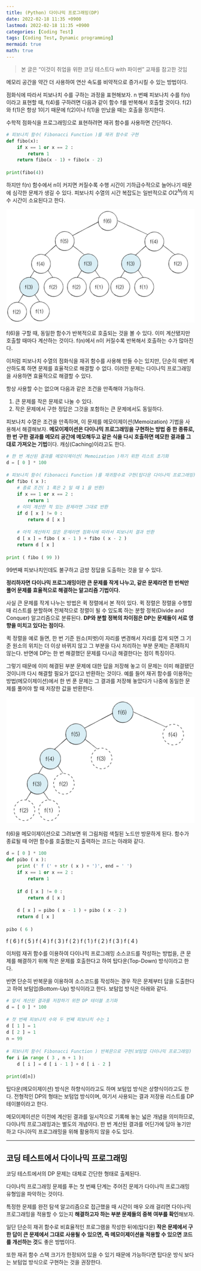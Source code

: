 ```yaml
---
title: (Python) 다이나믹 프로그래밍(DP)
date: 2022-02-18 11:35 +0900
lastmod: 2022-02-18 11:35 +0900
categories: [Coding Test]
tags: [Coding Test, Dynamic programming]
mermaid: true
math: true
---
```


> 본 글은 “이것이 취업을 위한 코딩 테스트다 with 파이썬” 교재를 참고한 것임
> 

메모리 공간을 약간 더 사용하여 연산 속도를 비약적으로 증가시킬 수 있는 방법이다.

점화식에 따라서 피보나치 수를 구하는 과정을 표현해보자. n 번째 피보나치 수를 f(n)이라고 표현할 때, f(4)를 구하려면 다음과 같이 함수 f를 반복해서 호출할 것이다. f(2)와 f(1)은 항상 1이기 때문에  f(2)이나 f(1)을 만났을 때는 호출을 정지한다. 

수학적 점화식을 프로그래밍으로 표현하려면 재귀 함수를 사용하면 간단하다. 

```python
# 피보나치 함수( Fibonacci Function )를 재귀 함수로 구현
def fibo(x):
    if x == 1 or x == 2 :
        return 1
    return fibo(x - 1) + fibo(x - 2)

print(fibo(4))
```

하지만 f(n) 함수에서 n이 커지면 커질수록 수행 시간이 기하급수적으로 늘어나기 때문에 심각한 문제가 생길 수 있다. 피보나치 수열의 시간 복잡도는 일반적으로 $O(2^N)$의 지수 시간이 소요된다고 한다. 

![Untitled](/assets/img/2022-02-18-dp1/Untitled.png)

f(6)을 구할 때, 동일한 함수가 반복적으로 호출되는 것을 볼 수 있다. 이미 계산됐지만 호출할 때마다 계산하는 것이다. f(n)에서 n이 커질수록 반복해서 호출하는 수가 많아진다. 

이처럼 피보나치 수열의 점화식을 재귀 함수를 사용해 만들 수는 있지만, 단순히 매번 계산하도록 하면 문제를 효율적으로 해결할 수 없다. 이러한 문제는 다이나믹 프로그래밍을 사용하면 효율적으로 해결할 수 있다. 

항상 사용할 수는 없으며 다음과 같은 조건을 만족해야 가능하다.

1. 큰 문제를 작은 문제로 나눌 수 있다.
2. 작은 문제에서 구한 정답은 그것을 포함하는 큰 문제에서도 동일하다.

피보나치 수열은 조건을 만족하며, 이 문제를 메모이제이션(Memoization) 기법을 사용해서 해결해보자. **메모이제이션은 다이나믹 프로그래밍을 구현하는 방법 중 한 종류로, 한 번 구한 결과를 메모리 공간에 메모해두고 같은 식을 다시 호출하면 메모한 결과를 그대로 가져오는 기법**이다. 캐싱(Caching)이라고도 한다. 

```python
# 한 번 계산된 결과를 메모이제이션( Memoization )하기 위한 리스트 초기화
d = [ 0 ] * 100

# 피보나치 함수( Fibonacci Function )를 재귀함수로 구현(탑다운 다이나믹 프로그래밍)
def fibo ( x ):
    # 종료 조건( 1 혹은 2 일 때 1 을 반환)
    if x == 1 or x == 2 :
        return 1
    # 이미 계산한 적 있는 문제라면 그대로 반환
    if d [ x ] != 0 :
        return d [ x ] 

    # 아직 계산하지 않은 문제라면 점화식에 따라서 피보나치 결과 반환
    d [ x ] = fibo ( x - 1 ) + fibo ( x - 2 )
    return d [ x ]

print ( fibo ( 99 ))
```

99번째 피보나치인데도 불구하고 금방 정답을 도출하는 것을 알 수 있다. 

**정리하자면 다이나믹 프로그래밍이란 큰 문제를 작게 나누고, 같은 문제라면 한 번씩만 풀어 문제를 효율적으로 해결하는 알고리즘 기법이다.**  

사실 큰 문제를 작게 나누는 방법은 퀵 정렬에서 본 적이 있다. 퀵 정렬은 정렬을 수행할 때 리스트를 분할하며 전체적으로 정렬이 될 수 있도록 하는 분할 정복(Divide and Conquer) 알고리즘으로 분류된다. **DP와 분할 정복의 차이점은 DP는 문제들이 서로 영향을 미치고 있다는 점이다.**

퀵 정렬을 예로 들면, 한 번 기준 원소(피벗)이 자리를 변경해서 자리를 잡게 되면 그 기준 원소의 위치는 더 이상 바뀌지 않고 그 부분을 다시 처리하는 부분 문제는 존재하지 않는다. 반면에 DP는 한 번 해결했던 문제를 다시금 해결한다는 점이 특징이다. 

그렇기 때문에 이미 해결된 부분 문제에 대한 답을 저장해 놓고 이 문제는 이미 해결됐던 것이니까 다시 해결할 필요가 없다고 반환하는 것이다. 예를 들어 재귀 함수를 이용하는 방법(메모이제이션)에서 한 번 푼 문제는 그 결과를 저장해 놓았다가 나중에 동일한 문제를 풀어야 할 때 저장한 값을 반환한다. 

![Untitled](/assets/img/2022-02-18-dp1/Untitled%201.png)

f(6)을 메모이제이션으로 그려보면 위 그림처럼 색칠된 노드만 방문하게 된다. 함수가 종료될 때 어떤 함수를 호출했는지 출력하는 코드는 아래와 같다.

```python
d = [ 0 ] * 100
def pibo ( x ):
    print (' f (' + str ( x ) + ')', end = ' ')
    if x == 1 or x == 2 :
        return 1 

    if d [ x ] != 0 :
        return d [ x ]

    d [ x ] = pibo ( x - 1 ) + pibo ( x - 2 )
    return d [ x ]

pibo ( 6 )
```

f ( 6 ) f ( 5 ) f ( 4 ) f ( 3 ) f ( 2 ) f ( 1 ) f ( 2 ) f ( 3 ) f ( 4 )

이처럼 재귀 함수를 이용하여 다이나믹 프로그래밍 소스코드를 작성하는 방법을, 큰 문제를 해결하기 위해 작은 문제를 호출한다고 하여 탑다운(Top-Down) 방식이라고 한다.

반면 단순히 반복문을 이용하여 소스코드를 작성하는 경우 작은 문제부터 답을 도출한다고 하여 보텀업(Bottom-Up) 방식이라고 한다. 보텀업 방식은 아래와 같다.

```python
# 앞서 계산된 결과를 저장하기 위한 DP 테이블 초기화
d = [ 0 ] * 100

# 첫 번째 피보나치 수와 두 번째 피보나치 수는 1
d [ 1 ] = 1
d [ 2 ] = 1
n = 99

# 피보나치 함수( Fibonacci Function ) 반복문으로 구현(보텀업 다이나믹 프로그래밍)
for i in range ( 3 , n + 1 ):
    d [ i ] = d [ i - 1 ] + d [ i - 2 ]

print(d[n])
```

탑다운(메모이제이션) 방식은 하향식이라고도 하며 보텀업 방식은 상향식이라고도 한다. 전형적인 DP의 형태는 보텀업 방식이며, 여기서 사용되는 결과 저장용 리스트를 DP 테이블이라고 한다.

메모이제이션은 이전에 계산된 결과를 일시적으로 기록해 놓는 넓은 개념을 의미하므로, 다이나믹 프로그래밍과는 별도의 개념이다. 한 번 계산된 결과를 어딘가에 담아 놓기만 하고 다니아믹 프로그래밍을 위해 활용하지 않을 수도 있다. 

---

## 코딩 테스트에서 다이나믹 프로그래밍

코딩 테스트에서의 DP 문제는 대체로 간단한 형태로 출제된다.

다이나믹 프로그래밍 문제를 푸는 첫 번째 단계는 주어진 문제가 다이나믹 프로그래밍 유형임을 파악하는 것이다. 

특정한 문제를 완전 탐색 알고리즘으로 접근했을 때 시간이 매우 오래 걸리면 다이나믹 프로그래밍을 적용할 수 있는지 **해결하고자 하는 부분 문제들의 중복 여부를 확인**해보자.

일단 단순히 재귀 함수로 비효율적인 프로그램을 작성한 뒤에(탑다운) **작은 문제에서 구한 답이 큰 문제에서 그대로 사용될 수 있으면, 즉 메모이제이션을 적용할 수 있으면 코드를 개선하는 것**도 좋은 방법이다. 

또한 재귀 함수 스택 크기가 한정되어 있을 수 있기 때문에 가능하다면 탑다운 방식 보다는 보텀업 방식으로 구현하는 것을 권장한다.